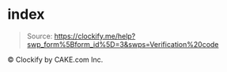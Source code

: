 # index

> Source: https://clockify.me/help?swp_form%5Bform_id%5D=3&swps=Verification%20code

© Clockify by CAKE.com Inc.